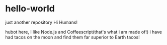 # hello-world
just another repository
Hi Humans!

hubot here, I like Node.js and Coffeescript(that's what i am made of!)
i have had tacos on the moon and find them far superior to Earth tacos!
